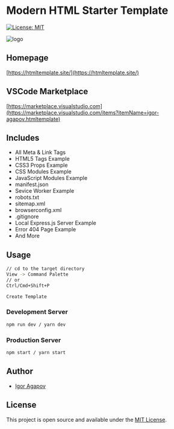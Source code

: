 # Modern HTML Starter Template

[![License: MIT](https://img.shields.io/badge/License-MIT-blue.svg)](https://opensource.org/licenses/MIT)

![logo](https://htmltemplate.site/src/logo.png)

## Homepage

[https://htmltemplate.site/](https://htmltemplate.site/)

## VSCode Marketplace

[https://marketplace.visualstudio.com](https://marketplace.visualstudio.com/items?itemName=igor-agapov.htmltemplate)

## Includes

- All Meta & Link Tags
- HTML5 Tags Example
- CSS3 Props Example
- CSS Modules Example
- JavaScript Modules Example
- manifest.json
- Sevice Worker Example
- robots.txt
- sitemap.xml
- browserconfig.xml
- .gitignore
- Local Express.js Server Example
- Error 404 Page Example
- And More

## Usage

```bash
// cd to the target directory
View -> Command Palette
// or
Ctrl/Cmd+Shift+P

Create Template
```

### Development Server

```bash
npm run dev / yarn dev
```

### Production Server

```bash
npm start / yarn start
```

## Author

- [Igor Agapov](https://github.com/harryheman)

## License

This project is open source and available under the [MIT License](LICENSE).
